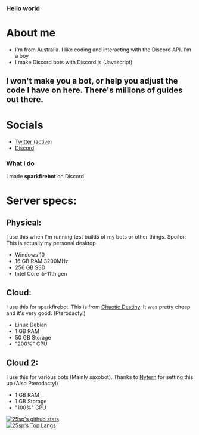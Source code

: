 ### Hello world

# About me
- I'm from Australia. I like coding and interacting with the Discord API. I'm a boy
- I make Discord bots with Discord.js (Javascript)

## I won't make you a bot, or help you adjust the code I have on here. There's millions of guides out there.


# Socials
- [Twitter (active)](https://twitter.com/sparkfire298)
- [Discord](https://discord.gg/6W67sRU2ua)


### What I do
I made **sparkfirebot** on Discord

# Server specs:
## Physical:
I use this when I'm running test builds of my bots or other things.
Spoiler: This is actually my personal desktop
- Windows 10
- 16 GB RAM 3200MHz
- 256 GB SSD
- Intel Core i5-11th gen

## Cloud:
I use this for sparkfirebot. This is from [Chaotic Destiny](https://chaoticdestiny.host). It was pretty cheap and it's very good. (Pterodactyl)
- Linux Debian
- 1 GB RAM
- 50 GB Storage
- "200%" CPU

## Cloud 2:
I use this for various bots (Mainly saxobot). Thanks to [Nytern](https://nytern.com) for setting this up (Also Pterodactyl)
- 1 GB RAM
- 1 GB Storage
- "100%" CPU

[![25sp's github stats](https://github-readme-stats.vercel.app/api?username=25sp&show_icons=true&theme=dark)](https://github.com/anuraghazra/github-readme-stats)
<br>
[![25sp's Top Langs](https://github-readme-stats.vercel.app/api/top-langs/?username=25sp&layout=compact&theme=dark)](https://github.com/anuraghazra/github-readme-stats)
